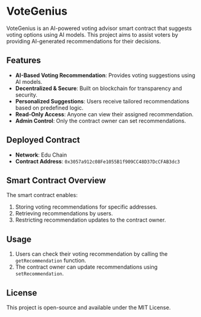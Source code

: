 # VoteGenius

VoteGenius is an AI-powered voting advisor smart contract that suggests voting options using AI models. This project aims to assist voters by providing AI-generated recommendations for their decisions.

## Features
- **AI-Based Voting Recommendation**: Provides voting suggestions using AI models.
- **Decentralized & Secure**: Built on blockchain for transparency and security.
- **Personalized Suggestions**: Users receive tailored recommendations based on predefined logic.
- **Read-Only Access**: Anyone can view their assigned recommendation.
- **Admin Control**: Only the contract owner can set recommendations.

## Deployed Contract
- **Network**: Edu Chain
- **Contract Address**: `0x3057a912c08Fe1055B1f909CC48D37DcCFAB3dc3`

## Smart Contract Overview
The smart contract enables:
1. Storing voting recommendations for specific addresses.
2. Retrieving recommendations by users.
3. Restricting recommendation updates to the contract owner.

## Usage
1. Users can check their voting recommendation by calling the `getRecommendation` function.
2. The contract owner can update recommendations using `setRecommendation`.

## License
This project is open-source and available under the MIT License.
